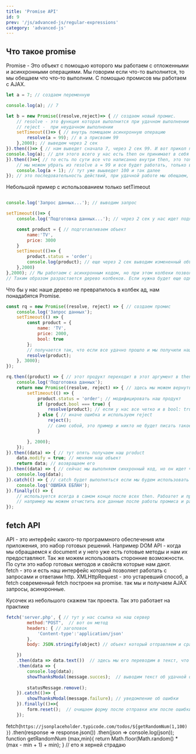 ```yaml
---
title: 'Promise API'
id: 9
prev: '/js/advanced-js/regular-expressions'
category: 'advanced-js'
---
```


## Что такое promise 
Promise - Это объект с помощью которого мы работаем с отложенными и асинхронными операциями. Мы говорим  если что-то выполнится, то мы обещаем что что-то выполним. 
С помощью промисов мы работаем с AJAX. 
```javaScript
let a = 7; // создаем переменную

console.log(a); // 7

let b = new Promise((resolve,reject)=> { // создаем новый промис.
    // resolve - это функция которая выполнится при удачном выполнении промиса
    // reject -  при неудачном выполнении
    setTimeout(()=> { // внутрь помещаем асинхронную операцию
        resolve(a = 99); // в a присвоим 99
    },2000); // выведем через 2 сек
}).then(()=> { // нам выведет сначала 7, через 2 сек 99. И вот прикол промисов, нам не нужно опять делать setTimeout и писать опять в нем что-то
console.log(a); // для этого всего у нас есть then он принимает в себя resolve. и внутри него мы можем работать с данными и просто по цепочке создавать дальше
}).then(()=>{ // то есть по сути все что написанно внутри then, это тоже самое, что если бы мы писали это в resolve
    // мы можем убрать из resolve a = 99 и все будет работать, только в последнем then будет 8. Но если мы удалим resolve. then уже не будет работать
    console.log(a + 1); // тут уже выыведет 100 и так далее
}); // это последовательность действий, при удачной работе мы обещаем, что выплним определленную цепочку действий.
```
Небольшой пример с использованием только setTimeout
```javaScript

console.log('Запрос данных...'); // выводим запрос

setTimeout(()=> {
    console.log('Подготовка данных...'); // через 2 сек у нас идет подготовка

    const product = { // подготавливаем объект
        name:'TV',
        price: 3000
    }
    setTimeout(()=> {
        product.status = 'order';
        console.log(product); // еще через 2 сек выводим измененный объект.
    },2000)
},2000); // Мы работаем с асинхронным кодом, но при этом колбеки позволяют соблюдать определенный порядок.
// Таким образом разрастается дерево колбеков. Если нужна будет еще одна операция, то будет еще функция и так далее.
```
Что бы у нас наше дерево не превратилось в колбек ад, нам понадабятся Promise.
```javaScript
const rq = new Promise((resolve, reject) => { // создаем промис
    console.log('Запрос данных');
    setTimeout(() => {
        const product = {
            name: 'TV',
            price: 2000,
            bool: true
        };
        // получается так, что если все удачно прошло и мы получили наш объект product, то выполняется resolve, которая и принимает  в себя этот продукт
        resolve(product);
    }, 3000);
});

rq.then((product) => { // этот продукт переходит в этот аргумент в then
    console.log('Подготовка данных');
    return new Promise((resolve, reject) => { // здесь мы можем вернуть еще один промис
        setTimeout(() => {
            product.status = 'order'; // модифицировать наш продукт
            if (product.bool === true) {
                resolve(product); // если у нас все четко и в bool: true, то работаем дальше
            } else { // иначе ошибка и используем reject
                reject();
                // само собой, это пример и никто не будет писать такое условие. Подробнее далее в разборе fetch
            }

        }, 2000);
    });
}).then((data) => { // тут опять получаем наш product
    data.modify = true; // меняем наш объект
    return data; // возвращаем его
}).then((data) => { // сейчас мы выполняем синхронный код, но он идет четко друг за другом
    console.log(data);
}).catch(() => { // catch будет выполняться если мы будем использовать reject - используется если будет ошибка какая то
    console.log('ОШИБКА ЕБЛАН');
}).finally(() => {
    // используется всегда в самом конце после всех then. Рабоатет и при reject и при resolve
    // например мы можем отчистить все данные после работы промиса и работы с сервером
});

```
 ##  fetch API 

API - это интерфейс какого-то программного обеспечения или приложения, это набор готовых решений.
Например DOM API - когда мы обращаемся к document и у него уже есть готовые методы и нам их предоставляют.
Так же можем использовать сторонние возможности. По сути это набор готовых методов и свойств которые нам дают.<br>
fetch - это и есть наш интерфейс который позволяет работать с запросами и ответами http.
XMLHttpRequest - это устаревший способ, а fetch современный
fetch построен на  promise. так мы и получаем AJAX запросы, асинхронные.

Кусочек из небольшого скажем так проекта. Так это работает на практике

```javaScript
fetch('server.php', { // тут у нас ссылка на наш сервер
        method:"POST",  // вот он метод
        headers: { // заголовок
            'Content-type':'application/json'
        },
        body: JSON.stringify(object) // объект который отправляем и сразу его парсим в json

    })
    .then(data => data.text())  // здесь мы его переводим в текст, что бы посмотреть удобно на него в консоли
    .then(data => {
        console.log(data);
        showThanksModal(message.succes);  // выводим текст об удачной отправки формы
        
        statusMessage.remove();
    }).catch(()=> {
        showThanksModal(message.failure); // уведомление об ошибки
    }).finally(()=>{
        form.reset();  // очищаем форму после отправки или после ошибки, плевать.
    });

```




  fetch(`https://jsonplaceholder.typicode.com/todos/${getRandomNum(1,100)}`)
  .then(response => response.json())
  .then(json => console.log(json));
function getRandomNum (max,min){
    return Math.floor(Math.random() * (max - min + 1) + min);
}  // ето я херней страдаю
